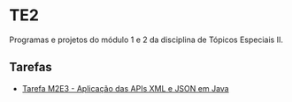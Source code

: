 # TE2
Programas e projetos do módulo 1 e 2 da disciplina de Tópicos Especiais II.

## Tarefas
* [Tarefa M2E3 - Aplicação das APIs XML e JSON em Java](https://github.com/wandersonfelipegp13/TE2/tree/master/src/m2/e3/tarefa)